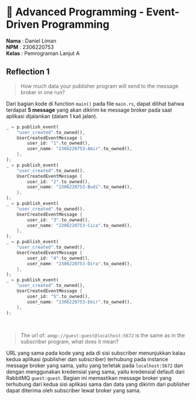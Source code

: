 # 🦀 Advanced Programming - Event-Driven Programming

**Nama**  : Daniel Liman <br>
**NPM**   : 2306220753 <br>
**Kelas** : Pemrograman Lanjut A


## Reflection 1

>  How much data your publisher program will send to the message broker in one run?

Dari bagian kode di function `main()` pada file `main.rs`, dapat dilihat bahwa terdapat **5 message** yang akan dikirim ke message broker pada saat aplikasi dijalankan (dalam 1 kali jalan).

```rust
_ = p.publish_event(
    "user_created".to_owned(),
    UserCreatedEventMessage {
        user_id: "1".to_owned(),
        user_name: "2306220753-Amir".to_owned(),
    },
);
_ = p.publish_event(
    "user_created".to_owned(),
    UserCreatedEventMessage {
        user_id: "2".to_owned(),
        user_name: "2306220753-Budi".to_owned(),
    },
);
_ = p.publish_event(
    "user_created".to_owned(),
    UserCreatedEventMessage {
        user_id: "3".to_owned(),
        user_name: "2306220753-Cica".to_owned(),
    },
);
_ = p.publish_event(
    "user_created".to_owned(),
    UserCreatedEventMessage {
        user_id: "4".to_owned(),
        user_name: "2306220753-Dira".to_owned(),
    },
);
_ = p.publish_event(
    "user_created".to_owned(),
    UserCreatedEventMessage {
        user_id: "5".to_owned(),
        user_name: "2306220753-Emir".to_owned(),
    },
);
```

<br>

> The url of: `amqp://guest:guest@localhost:5672` is the same as in the subscriber program, what does it mean?

URL yang sama pada kode yang ada di sisi subscriber menunjukkan kalau kedua aplikasi (publisher dan subscriber) terhubung pada instance message broker yang sama, yaitu yang terletak pada `localhost:5672` dan dengan menggunakan kredensial yang sama, yaitu kredensial default dari RabbitMQ `guest:guest`. Bagian ini memastikan message broker yang terhubung dari kedua sisi aplikasi sama dan data yang dikirim dari publisher dapat diterima oleh subscriber lewat broker yang sama.